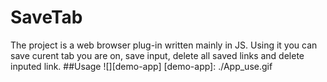 # SaveTab
The project is a web browser plug-in written mainly in JS. Using it you can save curent tab you are on, save input, delete all saved links and delete inputed link.
##Usage
![][demo-app]
[demo-app]: ./App_use.gif

